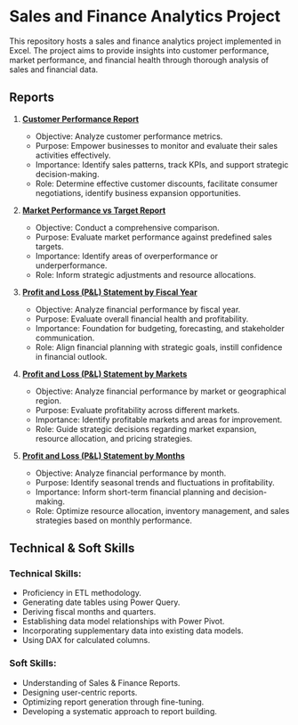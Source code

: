 # Sales and Finance Analytics Project

This repository hosts a sales and finance analytics project implemented in Excel. The project aims to provide insights into customer performance, market performance, and financial health through thorough analysis of sales and financial data.

## Reports

1. **[Customer Performance Report](#customer-performance-report)**
   - Objective: Analyze customer performance metrics.
   - Purpose: Empower businesses to monitor and evaluate their sales activities effectively.
   - Importance: Identify sales patterns, track KPIs, and support strategic decision-making.
   - Role: Determine effective customer discounts, facilitate consumer negotiations, identify business expansion opportunities.

2. **[Market Performance vs Target Report](#market-performance-vs-target-report)**
   - Objective: Conduct a comprehensive comparison.
   - Purpose: Evaluate market performance against predefined sales targets.
   - Importance: Identify areas of overperformance or underperformance.
   - Role: Inform strategic adjustments and resource allocations.

3. **[Profit and Loss (P&L) Statement by Fiscal Year](#profit-and-loss-pl-statement-by-fiscal-year)**
   - Objective: Analyze financial performance by fiscal year.
   - Purpose: Evaluate overall financial health and profitability.
   - Importance: Foundation for budgeting, forecasting, and stakeholder communication.
   - Role: Align financial planning with strategic goals, instill confidence in financial outlook.

4. **[Profit and Loss (P&L) Statement by Markets](#profit-and-loss-pl-statement-by-markets)**
   - Objective: Analyze financial performance by market or geographical region.
   - Purpose: Evaluate profitability across different markets.
   - Importance: Identify profitable markets and areas for improvement.
   - Role: Guide strategic decisions regarding market expansion, resource allocation, and pricing strategies.

5. **[Profit and Loss (P&L) Statement by Months](#profit-and-loss-pl-statement-by-months)**
   - Objective: Analyze financial performance by month.
   - Purpose: Identify seasonal trends and fluctuations in profitability.
   - Importance: Inform short-term financial planning and decision-making.
   - Role: Optimize resource allocation, inventory management, and sales strategies based on monthly performance.

## Technical & Soft Skills

### Technical Skills:
- Proficiency in ETL methodology.
- Generating date tables using Power Query.
- Deriving fiscal months and quarters.
- Establishing data model relationships with Power Pivot.
- Incorporating supplementary data into existing data models.
- Using DAX for calculated columns.

### Soft Skills:
- Understanding of Sales & Finance Reports.
- Designing user-centric reports.
- Optimizing report generation through fine-tuning.
- Developing a systematic approach to report building.
